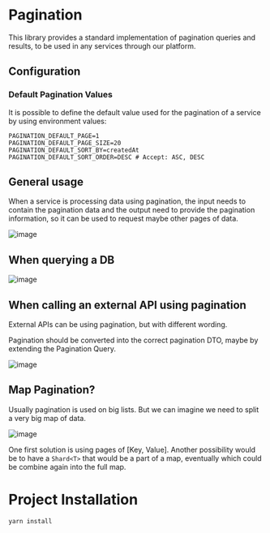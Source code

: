 # Pagination
This library provides a standard implementation of pagination queries and results, to be used in any services through our platform.

## Configuration
### Default Pagination Values
It is possible to define the default value used for the pagination of a service by using environment values:
```dotenv
PAGINATION_DEFAULT_PAGE=1
PAGINATION_DEFAULT_PAGE_SIZE=20
PAGINATION_DEFAULT_SORT_BY=createdAt
PAGINATION_DEFAULT_SORT_ORDER=DESC # Accept: ASC, DESC
```

## General usage
When a service is processing data using pagination, the input needs to contain the pagination data and the output need to provide the pagination information, so it can be used to request maybe other pages of data.

![image](https://github.com/Donatien-bluesg/lib-pagination/assets/110004541/149f4055-da7a-4878-acb0-fc7c216c7056)

## When querying a DB

![image](https://github.com/Donatien-bluesg/lib-pagination/assets/110004541/241a5405-d0b8-493e-bc20-4c29c48c57ca)

## When calling an external API using pagination
External APIs can be using pagination, but with different wording.

Pagination should be converted into the correct pagination DTO, maybe by extending the Pagination Query.

![image](https://github.com/Donatien-bluesg/lib-pagination/assets/110004541/cc652e14-61a3-45b4-9972-a55b0a1e8321)

## Map Pagination?
Usually pagination is used on big lists. But we can imagine we need to split a very big map of data.

![image](https://github.com/Donatien-bluesg/lib-pagination/assets/110004541/da29b4f7-6a51-4b91-8fa2-a095ccb3fc0a)

One first solution is using pages of [Key, Value].
Another possibility would be to have a `Shard<T>` that would be a part of a map, eventually which could be combine again into the full map.

# Project Installation

```bash
yarn install
```
